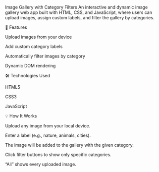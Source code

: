 Image Gallery with Category Filters
An interactive and dynamic image gallery web app built with HTML, CSS, and JavaScript, where users can upload images, assign custom labels, and filter the gallery by categories.



🚀 Features


Upload images from your device

Add custom category labels

Automatically filter images by category

Dynamic DOM rendering







🛠️ Technologies Used


HTML5

CSS3

JavaScript





💡 How It Works


Upload any image from your local device.

Enter a label (e.g., nature, animals, cities).

The image will be added to the gallery with the given category.

Click filter buttons to show only specific categories.

“All” shows every uploaded image.
